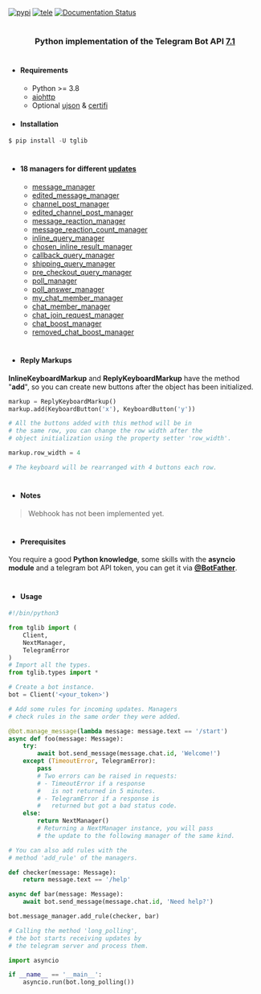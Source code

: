 [![pypi](https://img.shields.io/badge/pypi-tglib-blue)](https://pypi.org/project/tglib/) [![tele](https://img.shields.io/badge/telegram-@unixtux-blue)](https://t.me/geko1) [![Documentation Status](https://readthedocs.org/projects/tglib/badge/?version=latest)](https://tglib.readthedocs.io/en/latest/?badge=latest)

#

<h3 align="center">Python implementation of the Telegram Bot API <a href="https://core.telegram.org/bots/api#february-16-2024">7.1</a></h3>

#

* #### Requirements
  * Python >= 3.8
  * [aiohttp](https://github.com/aio-libs/aiohttp)
  * Optional [ujson](https://github.com/ultrajson/ultrajson) & [certifi](https://github.com/certifi/python-certifi)

* #### Installation
```powershell
$ pip install -U tglib
```

#

* #### 18 managers for different [updates](https://core.telegram.org/bots/api#update)
  * [message_manager](https://tglib.readthedocs.io/en/latest/client.html#tglib.Client.message_manager)
  * [edited_message_manager](https://tglib.readthedocs.io/en/latest/client.html#tglib.Client.edited_message_manager)
  * [channel_post_manager](https://tglib.readthedocs.io/en/latest/client.html#tglib.Client.channel_post_manager)
  * [edited_channel_post_manager](https://tglib.readthedocs.io/en/latest/client.html#tglib.Client.edited_channel_post_manager)
  * [message_reaction_manager](https://tglib.readthedocs.io/en/latest/client.html#tglib.Client.message_reaction_manager)
  * [message_reaction_count_manager](https://tglib.readthedocs.io/en/latest/client.html#tglib.Client.message_reaction_count_manager)
  * [inline_query_manager](https://tglib.readthedocs.io/en/latest/client.html#tglib.Client.inline_query_manager)
  * [chosen_inline_result_manager](https://tglib.readthedocs.io/en/latest/client.html#tglib.Client.chosen_inline_result_manager)
  * [callback_query_manager](https://tglib.readthedocs.io/en/latest/client.html#tglib.Client.callback_query_manager)
  * [shipping_query_manager](https://tglib.readthedocs.io/en/latest/client.html#tglib.Client.shipping_query_manager)
  * [pre_checkout_query_manager](https://tglib.readthedocs.io/en/latest/client.html#tglib.Client.pre_checkout_query_manager)
  * [poll_manager](https://tglib.readthedocs.io/en/latest/client.html#tglib.Client.poll_manager)
  * [poll_answer_manager](https://tglib.readthedocs.io/en/latest/client.html#tglib.Client.poll_answer_manager)
  * [my_chat_member_manager](https://tglib.readthedocs.io/en/latest/client.html#tglib.Client.my_chat_member_manager)
  * [chat_member_manager](https://tglib.readthedocs.io/en/latest/client.html#tglib.Client.chat_member_manager)
  * [chat_join_request_manager](https://tglib.readthedocs.io/en/latest/client.html#tglib.Client.chat_join_request_manager)
  * [chat_boost_manager](https://tglib.readthedocs.io/en/latest/client.html#tglib.Client.chat_boost_manager)
  * [removed_chat_boost_manager](https://tglib.readthedocs.io/en/latest/client.html#tglib.Client.removed_chat_boost_manager)

#

* #### Reply Markups
**InlineKeyboardMarkup** and **ReplyKeyboardMarkup** have the method "**add**", so you can create new buttons after the object has been initialized.

```python
markup = ReplyKeyboardMarkup()
markup.add(KeyboardButton('x'), KeyboardButton('y'))

# All the buttons added with this method will be in
# the same row, you can change the row width after the
# object initialization using the property setter 'row_width'.

markup.row_width = 4

# The keyboard will be rearranged with 4 buttons each row.
```

#

* #### Notes

> Webhook has not been implemented yet.

#

* #### Prerequisites
You require a good **Python knowledge**, some skills with the **asyncio module** and a telegram bot API token, you can get it via **[@BotFather](https://t.me/botfather)**.

#

* #### Usage
```python
#!/bin/python3

from tglib import (
    Client,
    NextManager,
    TelegramError
)
# Import all the types.
from tglib.types import *

# Create a bot instance.
bot = Client('<your_token>')

# Add some rules for incoming updates. Managers
# check rules in the same order they were added.

@bot.manage_message(lambda message: message.text == '/start')
async def foo(message: Message):
    try:
        await bot.send_message(message.chat.id, 'Welcome!')
    except (TimeoutError, TelegramError):
        pass
        # Two errors can be raised in requests:
        # - TimeoutError if a response
        #   is not returned in 5 minutes.
        # - TelegramError if a response is
        #   returned but got a bad status code.
    else:
        return NextManager()
        # Returning a NextManager instance, you will pass
        # the update to the following manager of the same kind.

# You can also add rules with the
# method 'add_rule' of the managers.

def checker(message: Message):
    return message.text == '/help'

async def bar(message: Message):
    await bot.send_message(message.chat.id, 'Need help?')

bot.message_manager.add_rule(checker, bar)

# Calling the method 'long_polling',
# the bot starts receiving updates by
# the telegram server and process them.

import asyncio

if __name__ == '__main__':
    asyncio.run(bot.long_polling())
```
